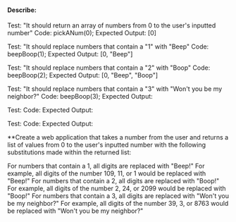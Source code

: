 #### Describe:

Test: "It should return an array of numbers from 0 to the user's inputted number"
Code: pickANum(0);
Expected Output: [0]

Test: "It should replace numbers that contain a "1" with "Beep"
Code: beepBoop(1);
Expected Output: [0, "Beep"]

Test: "It should replace numbers that contain a "2" with "Boop"
Code: beepBoop(2);
Expected Output: [0, "Beep", "Boop"]

Test: "It should replace numbers that contain a "3" with "Won't you be my neighbor?"
Code: beepBoop(3);
Expected Output:

Test:
Code:
Expected Output:

Test:
Code:
Expected Output:

**Create a web application that takes a number from the user and returns a list of values from 0 to the user's inputted number with the following substitutions made within the returned list:

For numbers that contain a 1, all digits are replaced with "Beep!"
For example, all digits of the number 109, 11, or 1 would be replaced with "Beep!"
For numbers that contain a 2, all digits are replaced with "Boop!"
For example, all digits of the number 2, 24, or 2099 would be replaced with "Boop!"
For numbers that contain a 3, all digits are replaced with "Won't you be my neighbor?"
For example, all digits of the number 39, 3, or 8763 would be replaced with "Won't you be my neighbor?"